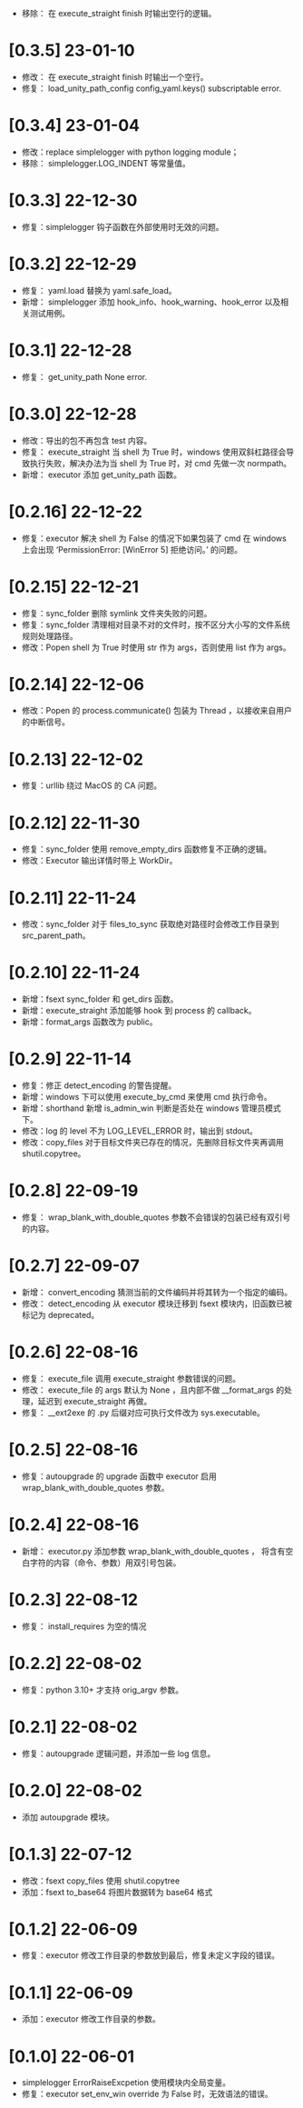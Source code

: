 - 移除： 在 execute_straight finish 时输出空行的逻辑。

# [0.3.5] 23-01-10

- 修改： 在 execute_straight finish 时输出一个空行。
- 修复： load_unity_path_config config_yaml.keys() subscriptable error.

# [0.3.4] 23-01-04

- 修改：replace simplelogger with python logging module；
- 移除： simplelogger.LOG_INDENT 等常量值。

# [0.3.3] 22-12-30

- 修复：simplelogger 钩子函数在外部使用时无效的问题。

# [0.3.2] 22-12-29

- 修复： yaml.load 替换为 yaml.safe_load。
- 新增： simplelogger 添加 hook_info、hook_warning、hook_error 以及相关测试用例。

# [0.3.1] 22-12-28

- 修复： get_unity_path None error.

# [0.3.0] 22-12-28

- 修改：导出的包不再包含 test 内容。
- 修复： execute_straight 当 shell 为 True 时，windows 使用双斜杠路径会导致执行失败，解决办法为当 shell 为 True 时，对 cmd 先做一次 normpath。
- 新增： executor 添加 get_unity_path 函数。

# [0.2.16] 22-12-22

- 修复：executor 解决 shell 为 False 的情况下如果包装了 cmd 在 windows 上会出现 ‘PermissionError: [WinError 5] 拒绝访问。’ 的问题。

# [0.2.15] 22-12-21

- 修复：sync_folder 删除 symlink 文件夹失败的问题。
- 修复：sync_folder 清理相对目录不对的文件时，按不区分大小写的文件系统规则处理路径。
- 修改：Popen shell 为 True 时使用 str 作为 args，否则使用 list 作为 args。

# [0.2.14] 22-12-06

- 修改：Popen 的 process.communicate() 包装为 Thread ，以接收来自用户的中断信号。

# [0.2.13] 22-12-02

- 修复：urllib 绕过 MacOS 的 CA 问题。

# [0.2.12] 22-11-30


- 修复：sync_folder 使用 remove_empty_dirs 函数修复不正确的逻辑。
- 修改：Executor 输出详情时带上 WorkDir。

# [0.2.11] 22-11-24

- 修改：sync_folder 对于 files_to_sync 获取绝对路径时会修改工作目录到 src_parent_path。

# [0.2.10] 22-11-24

- 新增：fsext sync_folder 和 get_dirs 函数。
- 新增：execute_straight 添加能够 hook 到 process 的 callback。
- 新增：format_args 函数改为 public。

# [0.2.9] 22-11-14

- 修复：修正 detect_encoding 的警告提醒。
- 新增：windows 下可以使用 execute_by_cmd 来使用 cmd 执行命令。
- 新增：shorthand 新增 is_admin_win 判断是否处在 windows 管理员模式下。
- 修改：log 的 level 不为 LOG_LEVEL_ERROR 时，输出到 stdout。
- 修改：copy_files 对于目标文件夹已存在的情况，先删除目标文件夹再调用 shutil.copytree。

# [0.2.8] 22-09-19

- 修复： wrap_blank_with_double_quotes 参数不会错误的包装已经有双引号的内容。

# [0.2.7] 22-09-07

- 新增： convert_encoding 猜测当前的文件编码并将其转为一个指定的编码。
- 修改： detect_encoding 从 executor 模块迁移到 fsext 模块内，旧函数已被标记为 deprecated。

# [0.2.6] 22-08-16

- 修复： execute_file 调用 execute_straight 参数错误的问题。
- 修改： execute_file 的 args 默认为 None ，且内部不做 __format_args 的处理，延迟到 execute_straight 再做。
- 修复： __ext2exe 的 .py 后缀对应可执行文件改为 sys.executable。

# [0.2.5] 22-08-16

- 修复：autoupgrade 的 upgrade 函数中 executor 启用 wrap_blank_with_double_quotes 参数。

# [0.2.4] 22-08-16

- 新增： executor.py 添加参数 wrap_blank_with_double_quotes ， 将含有空白字符的内容（命令、参数）用双引号包装。

# [0.2.3] 22-08-12

- 修复： install_requires 为空的情况

# [0.2.2] 22-08-02

- 修复：python 3.10+ 才支持 orig_argv 参数。

# [0.2.1] 22-08-02

- 修复：autoupgrade 逻辑问题，并添加一些 log 信息。

# [0.2.0] 22-08-02

- 添加 autoupgrade 模块。

# [0.1.3] 22-07-12 

- 修改：fsext copy_files 使用 shutil.copytree
- 添加：fsext to_base64 将图片数据转为 base64 格式

# [0.1.2] 22-06-09

- 修复：executor 修改工作目录的参数放到最后，修复未定义字段的错误。

# [0.1.1] 22-06-09

- 添加：executor 修改工作目录的参数。

# [0.1.0] 22-06-01

- simplelogger ErrorRaiseExcpetion 使用模块内全局变量。
- 修复：executor set_env_win override 为 False 时，无效语法的错误。